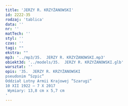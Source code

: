 ```yaml
---
title: 'JERZY R. KRZYŻANOWSKI'
id: 2222-35
rodzaj: 'tablica'
data: ''
nr: ''
matTech: ''
styl: ''
czas: ''
tagi: ""
ekstra: ""
mp3: '../mp3/35.  JERZY R. KRZYŻANOWSKI.mp3'
obiekt3d: '../models/35.  JERZY R. KRZYŻANOWSKI.glb'
warsztat: ''
opis: '35.  JERZY R. KRZYŻANOWSKI
pseudonim ”Szpic”
Oddział Lotny Armii Krajowej ”Szarugi”
10 XII 1922 – 7 X 2017
 Wymiary: 13,8 cm x 5,7 cm
'
---
```


